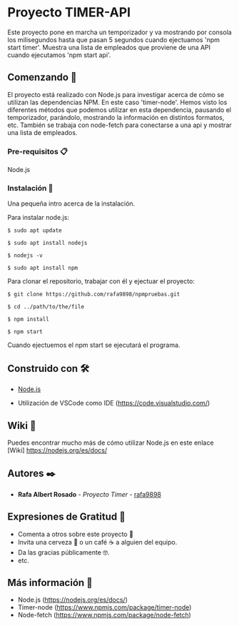 # Proyecto TIMER-API

Este proyecto pone en marcha un temporizador y va mostrando por consola los milisegundos hasta que pasan 5 segundos cuando ejectuamos 'npm start timer'. Muestra una lista de empleados que proviene de una API cuando ejecutamos 'npm start api'.

## Comenzando 🚀

El proyecto está realizado con Node.js para investigar acerca de cómo se utilizan las dependencias NPM. En este caso 'timer-node'. Hemos visto los diferentes métodos que podemos utilizar en esta dependencia, pausando el temporizador, parándolo, mostrando la información en distintos formatos, etc. También se trabaja con node-fetch para conectarse a una api y mostrar una lista de empleados.


### Pre-requisitos 📋

Node.js

### Instalación 🔧
Una pequeña intro acerca de la instalación.

Para instalar node.js:
```
$ sudo apt update
```
```
$ sudo apt install nodejs
```
```
$ nodejs -v
```
```
$ sudo apt install npm
```

Para clonar el repositorio, trabajar con él y ejectuar el proyecto: 
```
$ git clone https://github.com/rafa9898/npmpruebas.git
```
```
$ cd ../path/to/the/file
```
```
$ npm install
```
```
$ npm start
```

Cuando ejectuemos el npm start se ejecutará el programa.

## Construido con 🛠️

* [Node.js](https://nodejs.org/es/docs/)

* Utilización de VSCode como IDE (https://code.visualstudio.com/)

## Wiki 📖

Puedes encontrar mucho más de cómo utilizar Node.js en este enlace [Wiki] https://nodejs.org/es/docs/

## Autores ✒️

* **Rafa Albert Rosado** - *Proyecto Timer* - [rafa9898](https://github.com/rafa9898)

## Expresiones de Gratitud 🎁

* Comenta a otros sobre este proyecto 📢
* Invita una cerveza 🍺 o un café ☕ a alguien del equipo. 
* Da las gracias públicamente 🤓.
* etc.

## Más información 📖
* Node.js (https://nodejs.org/es/docs/)
* Timer-node (https://www.npmjs.com/package/timer-node)
* Node-fetch (https://www.npmjs.com/package/node-fetch)
